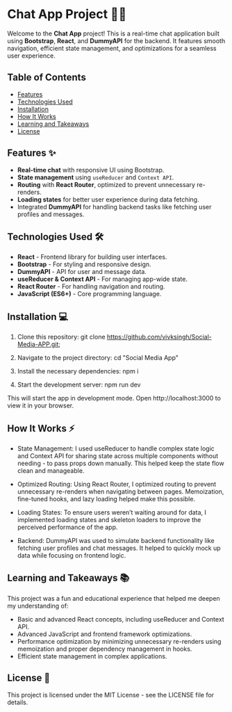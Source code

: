 # Chat App Project 🚀💬

Welcome to the **Chat App** project! This is a real-time chat application built using **Bootstrap**, **React**, and **DummyAPI** for the backend. It features smooth navigation, efficient state management, and optimizations for a seamless user experience.

## Table of Contents

- [Features](#features)
- [Technologies Used](#technologies-used)
- [Installation](#installation)
- [How It Works](#how-it-works)
- [Learning and Takeaways](#learning-and-takeaways)
- [License](#license)

## Features ✨

- **Real-time chat** with responsive UI using Bootstrap.
- **State management** using `useReducer` and `Context API`.
- **Routing** with **React Router**, optimized to prevent unnecessary re-renders.
- **Loading states** for better user experience during data fetching.
- Integrated **DummyAPI** for handling backend tasks like fetching user profiles and messages.

## Technologies Used 🛠️

- **React** - Frontend library for building user interfaces.
- **Bootstrap** - For styling and responsive design.
- **DummyAPI** - API for user and message data.
- **useReducer & Context API** - For managing app-wide state.
- **React Router** - For handling navigation and routing.
- **JavaScript (ES6+)** - Core programming language.

## Installation 💻

1. Clone this repository:
   git clone https://github.com/vivksingh/Social-Media-APP.git;

2. Navigate to the project directory:
    cd "Social Media App"

3. Install the necessary dependencies:
    npm i

4. Start the development server:
    npm run dev

This will start the app in development mode. Open http://localhost:3000 to view it in your browser.

## How It Works ⚡
- State Management: I used useReducer to handle complex state logic and Context API for sharing state across multiple components without needing - to pass props down manually. This helped keep the state flow clean and manageable.

- Optimized Routing: Using React Router, I optimized routing to prevent unnecessary re-renders when navigating between pages. Memoization, fine-tuned hooks, and lazy loading helped make this possible.

- Loading States: To ensure users weren’t waiting around for data, I implemented loading states and skeleton loaders to improve the perceived performance of the app.

- Backend: DummyAPI was used to simulate backend functionality like fetching user profiles and chat messages. It helped to quickly mock up data while focusing on frontend logic.

## Learning and Takeaways 📚
This project was a fun and educational experience that helped me deepen my understanding of:

- Basic and advanced React concepts, including useReducer and Context API.
- Advanced JavaScript and frontend framework optimizations.
- Performance optimization by minimizing unnecessary re-renders using memoization and proper dependency management in hooks.
- Efficient state management in complex applications.

## License 📄
This project is licensed under the MIT License - see the LICENSE file for details.

